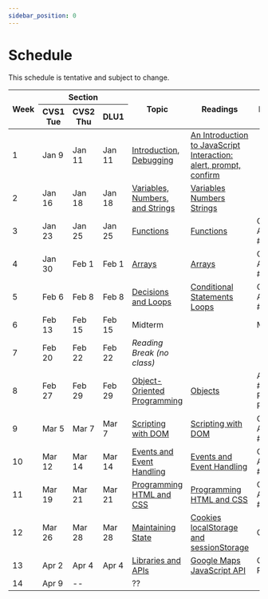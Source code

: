 ```yaml
---
sidebar_position: 0
---
```


# Schedule

This schedule is tentative and subject to change.

<table>
  <thead>
    <tr>
      <th rowspan="2">Week</th>
      <th colspan="3">Section</th>
      <th rowspan="2">Topic</th>
      <th rowspan="2">Readings</th>
      <th rowspan="2">Evaluation</th>
    </tr>
    <tr>
      <th>CVS1<br />Tue</th>
      <th>CVS2<br />Thu</th>
      <th>DLU1</th>
    </tr>
  </thead>
  <tbody>
    <tr>
      <td>1</td>
      <td>Jan 9</td>
      <td>Jan 11</td>
      <td>Jan 11</td>
      <td>
        <a href="pathname:///slides/introduction/">Introduction</a>, 
        <a href="pathname:///slides/debugging/">Debugging</a>
      </td>
      <td>
        <a href="https://javascript.info/intro">An Introduction to JavaScript</a><br />
        <a href="https://javascript.info/alert-prompt-confirm">Interaction: alert, prompt, confirm</a><br />
      </td>
      <td></td>
    </tr>
    <tr>
      <td>2</td>
      <td>Jan 16</td>
      <td>Jan 18</td>
      <td>Jan 18</td>
      <td><a href="pathname:///slides/variables-numbers-strings">Variables, Numbers, and Strings</a></td>
      <td>
        <a href="/docs/variables">Variables</a><br />
        <a href="/docs/numbers">Numbers</a><br />
        <a href="/docs/strings">Strings</a><br />        
      </td>
      <td></td>
    </tr>
    <tr>
      <td>3</td>
      <td>Jan 23</td>
      <td>Jan 25</td>
      <td>Jan 25</td>
      <td><a href="pathname:///slides/functions">Functions</a></td>
      <td>
        <a href="/docs/functions">Functions</a>
      </td>
      <td>
        Quiz #1<br />
        Assignment #1
      </td>
    </tr>
    <tr>
      <td>4</td>
      <td>Jan 30</td>
      <td>Feb 1</td>
      <td>Feb 1</td>
      <td><a href="pathname:///slides/arrays">Arrays</a></td>
      <td>
        <a href="/docs/arrays">Arrays</a>
      </td>
      <td>
        Quiz #2<br />
        Assignment #2
      </td>
    </tr>
    <tr>
      <td>5</td>
      <td>Feb 6</td>
      <td>Feb 8</td>
      <td>Feb 8</td>
      <td><a href="pathname:///slides/decisions-loops">Decisions and Loops</a></td>
      <td>
        <a href="/docs/conditional-statements">Conditional Statements</a><br />
        <a href="/docs/loops">Loops</a>
      </td>
      <td>
        Quiz #3<br />
        Assignment #3
      </td>
    </tr>
    <tr>
      <td>6</td>
      <td>Feb 13</td>
      <td>Feb 15</td>
      <td>Feb 15</td>
      <td>Midterm</td>
      <td></td>
      <td>Midterm</td>
    </tr>
    <tr>
      <td>7</td>
      <td>Feb 20</td>
      <td>Feb 22</td>
      <td>Feb 22</td>
      <td><em>Reading Break (no class)</em></td>
      <td></td>
      <td></td>
    </tr>
    <tr>
      <td>8</td>
      <td>Feb 27</td>
      <td>Feb 29</td>
      <td>Feb 29</td>
      <td><a href="pathname:///slides/objects">Object-Oriented Programming</a></td>
      <td>
        <a href="/docs/objects">Objects</a>
      </td>
      <td>
        Assignment #4<br />
        Project Proposal
      </td>
    </tr>
    <tr>
      <td>9</td>
      <td>Mar 5</td>
      <td>Mar 7</td>
      <td>Mar 7</td>
      <td><a href="pathname:///slides/DOM">Scripting with DOM</a></td>
      <td>
        <a href="/docs/DOM-scripting">Scripting with DOM</a>
      </td>
      <td>
        Quiz #4<br />
        Assignment #5
      </td>
    </tr>
    <tr>
      <td>10</td>
      <td>Mar 12</td>
      <td>Mar 14</td>
      <td>Mar 14</td>
      <td><a href="pathname:///slides/events">Events and Event Handling</a></td>
      <td>
        <a href="/docs/events">Events and Event Handling</a>
      </td>
      <td>
        Quiz #5<br />
        Assignment #6
      </td>
    </tr>
    <tr>
      <td>11</td>
      <td>Mar 19</td>
      <td>Mar 21</td>
      <td>Mar 21</td>
      <td><a href="pathname:///slides/html-css">Programming HTML and CSS</a></td>
      <td>
        <a href="/docs/programming-HTML-CSS">Programming HTML and CSS</a>
      </td>
      <td>
        Quiz #6<br />
        Assignment #7
      </td>
    </tr>
    <tr>
      <td>12</td>
      <td>Mar 26</td>
      <td>Mar 28</td>
      <td>Mar 28</td>
      <td><a href="pathname:///slides/maintaining-state">Maintaining State</a></td>
      <td>
        <a href="https://javascript.info/cookie">Cookies</a><br />
        <a href="https://javascript.info/localstorage">localStorage and sessionStorage</a>
      </td>
      <td>
        Quiz #7
      </td>
    </tr>
    <tr>
      <td>13</td>
      <td>Apr 2</td>
      <td>Apr 4</td>
      <td>Apr 4</td>
      <td><a href="pathname:///slides/libraries-apis">Libraries and APIs</a></td>
      <td>
        <a href="https://developers.google.com/maps/documentation/javascript/overview">Google Maps JavaScript API</a><br />
      </td>
      <td>
        Quiz #8<br />
        Project
      </td>
    </tr>
    <tr>
      <td>14</td>
      <td>Apr 9</td>
      <td>--</td>
      <td></td>
      <td>??</td>
      <td></td>
      <td></td>
    </tr>
  </tbody>
</table>
